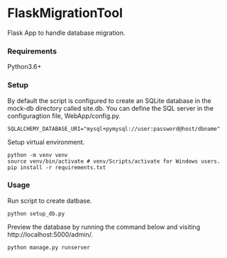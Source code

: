 # FlaskMigrationTool
Flask App to handle database migration.

### Requirements

Python3.6+

### Setup


By default the script is configured to create an SQLite database in the mock-db directory called site.db. You can define the SQL server in the configuragtion file, WebApp/config.py.
```
SQLALCHEMY_DATABASE_URI="mysql+pymysql://user:password@host/dbname"
```

Setup virtual environment.
```
python -m venv venv
source venv/bin/activate # venv/Scripts/activate for Windows users.
pip install -r requirements.txt
```

### Usage

Run script to create datbase.
```
python setup_db.py
```

Preview the database by running the command below and visiting http://localhost:5000/admin/.
```
python manage.py runserver
```